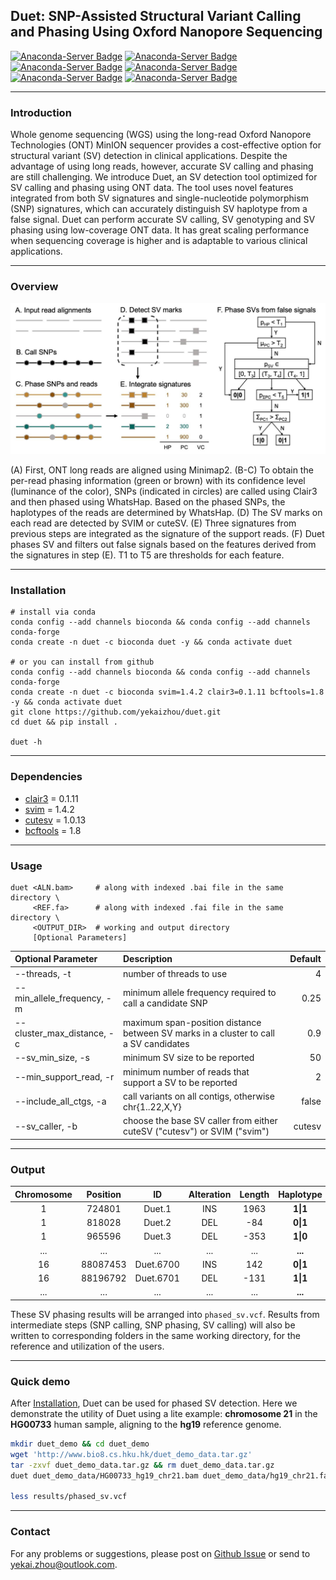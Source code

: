 ## Duet: SNP-Assisted Structural Variant Calling and Phasing Using Oxford Nanopore Sequencing

[![Anaconda-Server Badge](https://anaconda.org/bioconda/duet/badges/version.svg)](https://anaconda.org/bioconda/duet)
[![Anaconda-Server Badge](https://anaconda.org/bioconda/duet/badges/license.svg)](https://anaconda.org/bioconda/duet)
[![Anaconda-Server Badge](https://anaconda.org/bioconda/duet/badges/platforms.svg)](https://anaconda.org/bioconda/duet)
[![Anaconda-Server Badge](https://anaconda.org/bioconda/duet/badges/latest_release_date.svg)](https://anaconda.org/bioconda/duet)
[![Anaconda-Server Badge](https://anaconda.org/bioconda/duet/badges/downloads.svg)](https://anaconda.org/bioconda/duet)
[![Anaconda-Server Badge](https://anaconda.org/bioconda/duet/badges/installer/conda.svg)](https://anaconda.org/bioconda/duet)

---
### Introduction

Whole genome sequencing (WGS) using the long-read Oxford Nanopore Technologies (ONT) MinION sequencer provides a cost-effective option for structural variant (SV) detection in clinical applications. Despite the advantage of using long reads, however, accurate SV calling and phasing are still challenging. We introduce Duet, an SV detection tool optimized for SV calling and phasing using ONT data. The tool uses novel features integrated from both SV signatures and single-nucleotide polymorphism (SNP) signatures, which can accurately distinguish SV haplotype from a false signal. Duet can perform accurate SV calling, SV genotyping and SV phasing using low-coverage ONT data. It has great scaling performance when sequencing coverage is higher and is adaptable to various clinical applications.

---
### Overview

![](docs/overview.jpg)

(A) First, ONT long reads are aligned using Minimap2. (B-C) To obtain the per-read phasing information (green or brown) with its confidence level (luminance of the color), SNPs (indicated in circles) are called using Clair3 and then phased using WhatsHap. Based on the phased SNPs, the haplotypes of the reads are determined by WhatsHap. (D) The SV marks on each read are detected by SVIM or cuteSV. (E) Three signatures from previous steps are integrated as the signature of the support reads. (F) Duet phases SV and filters out false signals based on the features derived from the signatures in step (E). T1 to T5 are thresholds for each feature.

---
### Installation

```shell
# install via conda
conda config --add channels bioconda && conda config --add channels conda-forge
conda create -n duet -c bioconda duet -y && conda activate duet

# or you can install from github
conda config --add channels bioconda && conda config --add channels conda-forge
conda create -n duet -c bioconda svim=1.4.2 clair3=0.1.11 bcftools=1.8 -y && conda activate duet
git clone https://github.com/yekaizhou/duet.git
cd duet && pip install .

duet -h
```

---
### Dependencies

- [clair3](https://github.com/HKU-BAL/Clair3) = 0.1.11
- [svim](https://github.com/eldariont/svim) = 1.4.2
- [cutesv](https://github.com/tjiangHIT/cuteSV) = 1.0.13
- [bcftools](https://anaconda.org/bioconda/bcftools) = 1.8

---
### Usage

    duet <ALN.bam>     # along with indexed .bai file in the same directory \
         <REF.fa>      # along with indexed .fai file in the same directory \
         <OUTPUT_DIR>  # working and output directory
         [Optional Parameters]

| Optional Parameter | Description | Default |
| :------------ |:---------------|-------------:|
|--threads, -t|number of threads to use|4|
|--min_allele_frequency, -m|minimum allele frequency required to call a candidate SNP|0.25|
|--cluster_max_distance, -c|maximum span-position distance between SV marks in a cluster to call a SV candidates|0.9|
|--sv_min_size, -s|minimum SV size to be reported|50|
|--min_support_read, -r|minimum number of reads that support a SV to be reported|2|
|--include_all_ctgs, -a|call variants on all contigs, otherwise chr{1..22,X,Y}|false|
|--sv_caller, -b|choose the base SV caller from either cuteSV ("cutesv") or SVIM ("svim")|cutesv|

---
### Output
   
| Chromosome | Position | ID | Alteration | Length | Haplotype | Phase Set |
|:---:|:---:|:---:|:---:|:---:|:---:|:---:|
|1|724801|Duet.1|INS|1963|**1\|1**|639244|
|1|818028|Duet.2|DEL|-84|**0\|1**|639244|
|1|965596|Duet.3|DEL|-353|**1\|0**|639244|
|...|...|...|...|...|**...**|...|
|16|88087453|Duet.6700|INS|142|**0\|1**|85189772|
|16|88196792|Duet.6701|DEL|-131|**1\|1**|85189772|
|...|...|...|...|...|**...**|...|
    
These SV phasing results will be arranged into `phased_sv.vcf`. Results from intermediate steps (SNP calling, SNP phasing, SV calling) will also be written to corresponding folders in the same working directory, for the reference and utilization of the users.

---
### Quick demo

After [Installation](#installation), Duet can be used for phased SV detection. Here we demonstrate the utility of Duet using a lite example: **chromosome 21** in the **HG00733** human sample, aligning to the **hg19** reference genome.

```bash
mkdir duet_demo && cd duet_demo
wget 'http://www.bio8.cs.hku.hk/duet_demo_data.tar.gz'
tar -zxvf duet_demo_data.tar.gz && rm duet_demo_data.tar.gz
duet duet_demo_data/HG00733_hg19_chr21.bam duet_demo_data/hg19_chr21.fa results

less results/phased_sv.vcf
```

---
### Contact

For any problems or suggestions, please post on [Github Issue](https://github.com/yekaizhou/duet/issues) or send to yekai.zhou@outlook.com.
